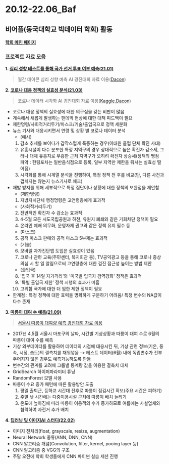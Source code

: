 # 20.12-22.06_Baf
## 비어플(동국대학교 빅데이터 학회) 활동
**[학회 메인 페이지](https://www.dgubaf.com/)**
### 프로젝트 자료 모음


**1. [심리 성향 테스트를 통해 국가 선거 투표 여부 예측(21.01)](https://github.com/JeongMinbbbb/20.12-22.06_Baf/tree/main/21.01_Psychological_Tendency_Data_Analysis)**
>월간 데이콘 심리 성향 예측 AI 경진대회 자료 이용([Dacon](https://dacon.io/competitions/official/235647/overview/description))


**2. [코로나 대응 정책의 실효성 분석(21.03)](https://github.com/JeongMinbbbb/20.12-22.06_Baf/tree/main/21.03_Analysis_Of_The_Effectiveness_Of_COVID19)**
>코로나 데이터 시각화 AI 경진대회 자료 이용([Kaggle](https://www.kaggle.com/datasets/kimjihoo/coronavirusdataset),[Dacon](https://dacon.io/competitions/official/235590/overview/description))
 - 코로나 대응 정책의 실효성에 대한 의구심을 갖는 비판이 많음
 - 계속해서 새롭게 발생하는 팬데믹 현상에 대한 대책 피드백이 필요
 - 제한명령/사회적거리두기/마스크/기술/출입국으로 정책 세분화
 - 뉴스 기사와 대응시키면서 연령 및 상황 별 코로나 데이터 분석
   - (예시)
    1. 감소 추세를 보이다가 갑작스럽게 폭증하는 경우(이태원 클럽 단체 확진 사태)
    2. 유흥시설이 다수 분포한 특정 지역구의 경우 상대적으로 높은 확진자 감소세, 그러나 대체 유흥지로 부흥한 근처 지역구가 오히려 확진자 상승세(정책의 맹점 파악 : 헌팅포차는 일반음식점으로 등록, 일부 지역만 제한을 둬서는 실효성 떨어짐)
    3. 시각화를 통해 시계열 분석을 진행하여, 특정 정책 전 후를 비교(단, 다른 사건과 겹치지는 않는지 뉴스기사로 체크)
 - 재발 방지를 위해 세부적으로 특정 집단이나 상황에 대한 정책의 보완점을 제안함
   - (제한명령)
    1. 지방자치단체 행정명령은 고연령층에게 효과적
   - (사회적거리두기)
    2. 전반적인 확진자 수 감소는 효과적
    3. 4-5월 모든 시도국립공원과 하천, 유원지 폐쇄와 같은 기회차단 정책이 필요
    4. 온라인 예배 의무화, 운영자제 권고와 같은 정책 유지 필수 등
   - (마스크)
    5. 공적 마스크 판매와 공적 마스크 5부제는 효과적
   - (기술)
    6. 모바일 자가진단앱 도입은 실효성이 있음
    7. 코로나 관련 교육(주민센터, 복지회관 등), TV공익광고 등을 통해 코로나 증상 의심 시 할 일 알림으로써 고연령층에 대한 검진 접근성 높이는 방법 제안
   - (출입국)
    8. '입국 후 14일 자가격리'와 '미국발 입국자 검역강화' 정책은 효과적
    9. '특별 출입국 제한' 정책 시행의 효과가 미흡
   10. 고위험 국가에 대한 더 엄한 제한 정책이 필요
 - 한계점 : 특정 정책에 대한 효력을 명확하게 구분하기 어려움/ 특정 변수의 NA값이 다수 존재

**3. [따릉이 대여 수 예측(21.09)](https://github.com/JeongMinbbbb/20.12-22.06_Baf/tree/main/21.09_Prediction_Of_The_Number_Of_Ttareungi_Rentals)**
>[서울시 따릉이 대여량 예측 경진대회 자료 이용](https://dacon.io/competitions/open/235576/data)
 - 2017년 4,5월 서울시 마포구의 날짜, 시간별 기상상황과 따릉이 대여 수로 6월의 따릉이 대여 수를 예측 
 - 기상 외부데이터를 활용하여 데이터의 시점에 대응시킨 뒤, 기상 관련 정보(기온, 풍속, 시정, 습도)의 결측치를 채워넣음
  -> 테스트 데이터(6월) 내에 독립변수가 전부 주어지지 않은 경우도 예측가능하도록 만듦
 - 변수간의 관계를 고려해 그룹별 통계량 값을 이용한 결측치 대체
 - GridSearch 하이퍼파라미터 튜닝
 - RandomForest 모델 사용
 - 따릉이 수요 증가 패턴에 따른 활용방안 도출
   1. 평일 출퇴근, 등하교 시간대 전후로 따릉이 점검시간 확보(주요 시간은 피하기)
   2. 주말 낮 시간에는 다중이용시설 근처에 따릉이 배치 늘리기
   3. 온도에 높아짐에 따라 따릉이 이용객의 수가 증가하므로 여름에는 사설업체와 협력하여 자전거 추가 배치

**4. [딥러닝 및 이미지AI 스터디(22.02)](https://github.com/JeongMinbbbb/20.12-22.06_Baf/tree/main/22.02_Image-Recognition_AI)**
 - 이미지 전처리(float, grayscale, resize, augmentation)
 - Neural Network 종류(ANN, DNN, CNN)
 - CNN 알고리즘 개념(Convolution, filter, kernel, pooing layer 등)
 - CNN 알고리즘 중 VGG의 구조
 - 주말 오전에 학회 학생들에게 CNN 파이썬 실습 세션 진행

 
